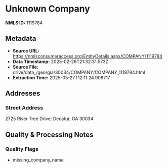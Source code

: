 # Unknown Company

**NMLS ID:** 1119784

## Metadata
- **Source URL:** https://nmlsconsumeraccess.org/EntityDetails.aspx/COMPANY/1119784
- **Data Timestamp:** 2025-02-26T21:32:31.573Z
- **Source File:** drive/data_/georgia/30034/COMPANY/COMPANY_1119784.html
- **Extraction Time:** 2025-05-27T12:11:24.908717

## Addresses
### Street Address
2725 River Tree Drive; Decatur, GA 30034

## Quality & Processing Notes
### Quality Flags
- missing_company_name
